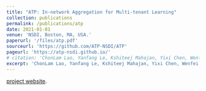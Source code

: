 ```yaml
---
title: "ATP: In-network Aggregation for Multi-tenant Learning"
collection: publications
permalink: /publications/atp
date: 2021-01-01
venue: 'NSDI, Boston, MA, USA.'
paperurl: '/files/atp.pdf'
sourceurl: 'https://github.com/ATP-NSDI/ATP'
pageurl: 'https://atp-nsdi.github.io/'
# citation: 'ChonLam Lao, Yanfang Le, Kshiteej Mahajan, Yixi Chen, Wenfei Wu, Aditya Akella, Michael Swift'
excerpt: 'ChonLam Lao, Yanfang Le, Kshiteej Mahajan, Yixi Chen, Wenfei Wu, Aditya Akella, Michael Swift'
---
```


[project website](https://atp-nsdi.github.io/).
<!-- This paper is about the number 1. The number 2 is left for future work. -->

<!-- [Download paper here](http://academicpages.github.io/files/paper1.pdf) -->

<!-- Recommended citation: Your Name, You. (2009). "Paper Title Number 1." <i>Journal 1</i>. 1(1). -->